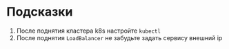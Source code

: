 # Подсказки

1. После поднятия кластера k8s настройте `kubectl`
2. После поднятия `LoadBalancer` не забудьте задать сервису внешний ip